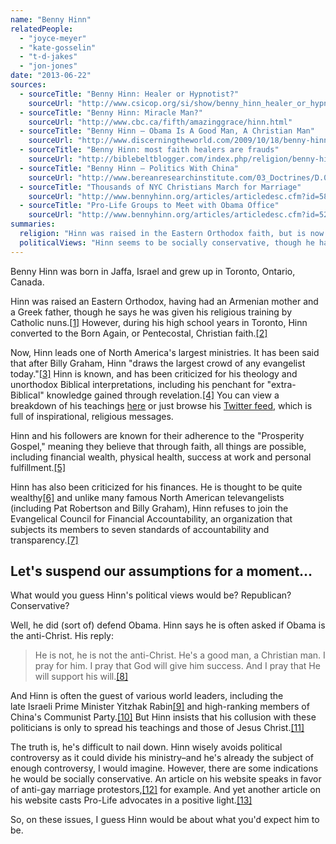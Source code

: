 ```yaml
---
name: "Benny Hinn"
relatedPeople:
  - "joyce-meyer"
  - "kate-gosselin"
  - "t-d-jakes"
  - "jon-jones"
date: "2013-06-22"
sources:
  - sourceTitle: "Benny Hinn: Healer or Hypnotist?"
    sourceUrl: "http://www.csicop.org/si/show/benny_hinn_healer_or_hypnotist/"
  - sourceTitle: "Benny Hinn: Miracle Man?"
    sourceUrl: "http://www.cbc.ca/fifth/amazinggrace/hinn.html"
  - sourceTitle: "Benny Hinn – Obama Is A Good Man, A Christian Man"
    sourceUrl: "http://www.discerningtheworld.com/2009/10/18/benny-hinn-obama-is-a-good-man-a-christian-man/"
  - sourceTitle: "Benny Hinn: most faith healers are frauds"
    sourceUrl: "http://biblebeltblogger.com/index.php/religion/benny-hinn-most-faith-healers-are-frauds"
  - sourceTitle: "Benny Hinn – Politics With China"
    sourceUrl: "http://www.bereanresearchinstitute.com/03_Doctrines/D.0007_Benny_Hinn_-_Politics_with_China.html"
  - sourceTitle: "Thousands of NYC Christians March for Marriage"
    sourceUrl: "http://www.bennyhinn.org/articles/articledesc.cfm?id=5826"
  - sourceTitle: "Pro-Life Groups to Meet with Obama Office"
    sourceUrl: "http://www.bennyhinn.org/articles/articledesc.cfm?id=5276"
summaries:
  religion: "Hinn was raised in the Eastern Orthodox faith, but is now a world-famous Evangelical Christian preacher."
  politicalViews: "Hinn seems to be socially conservative, though he has defended Obama to his congregation. He's also a frequent visitor to foreign heads of state."
---
```


Benny Hinn was born in Jaffa, Israel and grew up in Toronto, Ontario, Canada.

Hinn was raised an Eastern Orthodox, having had an Armenian mother and a Greek father, though he says he was given his religious training by Catholic nuns.<a class="source-citation" href="#http%3A%2F%2Fwww.csicop.org%2Fsi%2Fshow%2Fbenny_hinn_healer_or_hypnotist%2F" title="Benny Hinn: Healer or Hypnotist?">[1]</a> However, during his high school years in Toronto, Hinn converted to the Born Again, or Pentecostal, Christian faith.<a class="source-citation" href="#http%3A%2F%2Fwww.cbc.ca%2Ffifth%2Famazinggrace%2Fhinn.html" title="Benny Hinn: Miracle Man?">[2]</a>

Now, Hinn leads one of North America's largest ministries. It has been said that after Billy Graham, Hinn "draws the largest crowd of any evangelist today."<a class="source-citation" href="#http%3A%2F%2Fwww.csicop.org%2Fsi%2Fshow%2Fbenny_hinn_healer_or_hypnotist%2F" title="Benny Hinn: Healer or Hypnotist?">[3]</a> Hinn is known, and has been criticized for his theology and unorthodox Biblical interpretations, including his penchant for "extra-Biblical" knowledge gained through revelation.<a class="source-citation" href="#http%3A%2F%2Fwww.cbc.ca%2Ffifth%2Famazinggrace%2Fhinn.html" title="Benny Hinn: Miracle Man?">[4]</a> You can view a breakdown of his teachings [here](http://www.deceptioninthechurch.com/hinncult.html) or just browse his [Twitter feed](https://twitter.com/Benny_Hinn), which is full of inspirational, religious messages.

Hinn and his followers are known for their adherence to the "Prosperity Gospel," meaning they believe that through faith, all things are possible, including financial wealth, physical health, success at work and personal fulfillment.<a class="source-citation" href="#http%3A%2F%2Fwww.cbc.ca%2Ffifth%2Famazinggrace%2Fhinn.html" title="Benny Hinn: Miracle Man?">[5]</a>

Hinn has also been criticized for his finances. He is thought to be quite wealthy<a class="source-citation" href="#http%3A%2F%2Fwww.cbc.ca%2Ffifth%2Famazinggrace%2Fhinn.html" title="Benny Hinn: Miracle Man?">[6]</a> and unlike many famous North American televangelists (including Pat Robertson and Billy Graham), Hinn refuses to join the Evangelical Council for Financial Accountability, an organization that subjects its members to seven standards of accountability and transparency.<a class="source-citation" href="#http%3A%2F%2Fwww.cbc.ca%2Ffifth%2Famazinggrace%2Fhinn.html" title="Benny Hinn: Miracle Man?">[7]</a>

## Let's suspend our assumptions for a moment…

What would you guess Hinn's political views would be? Republican? Conservative?

Well, he did (sort of) defend Obama. Hinn says he is often asked if Obama is the anti-Christ. His reply:

>He is not, he is not the anti-Christ. He's a good man, a Christian man. I pray for him. I pray that God will give him success. And I pray that He will support his will.<a class="source-citation" href="#http%3A%2F%2Fwww.discerningtheworld.com%2F2009%2F10%2F18%2Fbenny-hinn-obama-is-a-good-man-a-christian-man%2F" title="Benny Hinn – Obama Is A Good Man, A Christian Man">[8]</a>

And Hinn is often the guest of various world leaders, including the late Israeli Prime Minister Yitzhak Rabin<a class="source-citation" href="#http%3A%2F%2Fbiblebeltblogger.com%2Findex.php%2Freligion%2Fbenny-hinn-most-faith-healers-are-frauds" title="Benny Hinn: most faith healers are frauds">[9]</a> and high-ranking members of China's Communist Party.<a class="source-citation" href="#http%3A%2F%2Fwww.bereanresearchinstitute.com%2F03_Doctrines%2FD.0007_Benny_Hinn_-_Politics_with_China.html" title="Benny Hinn – Politics With China">[10]</a> But Hinn insists that his collusion with these politicians is only to spread his teachings and those of Jesus Christ.<a class="source-citation" href="#http%3A%2F%2Fbiblebeltblogger.com%2Findex.php%2Freligion%2Fbenny-hinn-most-faith-healers-are-frauds" title="Benny Hinn: most faith healers are frauds">[11]</a>

The truth is, he's difficult to nail down. Hinn wisely avoids political controversy as it could divide his ministry–and he's already the subject of enough controversy, I would imagine. However, there are some indications he would be socially conservative. An article on his website speaks in favor of anti-gay marriage protestors,<a class="source-citation" href="#http%3A%2F%2Fwww.bennyhinn.org%2Farticles%2Farticledesc.cfm%3Fid%3D5826" title="Thousands of NYC Christians March for Marriage">[12]</a> for example. And yet another article on his website casts Pro-Life advocates in a positive light.<a class="source-citation" href="#http%3A%2F%2Fwww.bennyhinn.org%2Farticles%2Farticledesc.cfm%3Fid%3D5276" title="Pro-Life Groups to Meet with Obama Office">[13]</a>

So, on these issues, I guess Hinn would be about what you'd expect him to be.